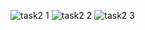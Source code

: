 ![task2 1](https://github.com/user-attachments/assets/d8e2413b-215f-4d18-85f5-526226afe09d)
![task2 2](https://github.com/user-attachments/assets/dfe0623b-e532-47f9-b5ab-155ceb149110)
![task2 3](https://github.com/user-attachments/assets/ca93f851-83fc-4897-b5f6-77bdd3c12a46)
